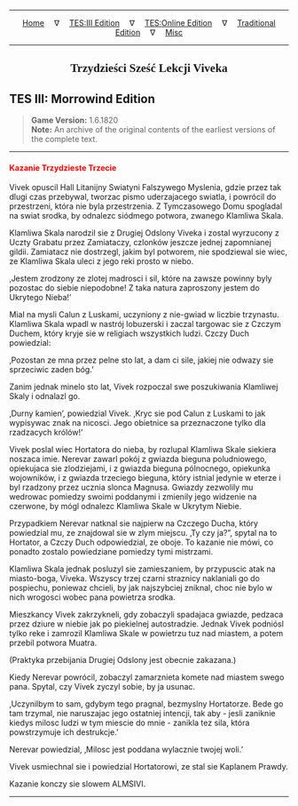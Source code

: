 
---

<!-- Jekyll Page Links -->

<center>
<a href="../../../../index.html">Home</a>
&emsp;&nabla;&emsp;
<a href="../../../index-tes3.html">TES:III Edition</a>
&emsp;&nabla;&emsp;
<a href="../../../index-teso.html">TES:Online Edition</a>
&emsp;&nabla;&emsp;
<a href="../../../index-traditional.html">Traditional Edition</a>
&emsp;&nabla;&emsp;
<a href="../../../index-misc.html">Misc</a>
</center>

<!-- Markdown Body Below: -->

---

<center>
<h2><span style="font-family:Georgia">Trzydzieści Sześć Lekcji Viveka</span></h2>
</center>

## TES III: Morrowind Edition

> __Game Version:__ 1.6.1820\
> __Note:__ An archive of the original contents of the earliest versions of the complete text.

---

#### <span style="color:red">Kazanie Trzydzieste Trzecie</span>

Vivek opuscil Hall Litanijny Swiatyni Falszywego Myslenia, gdzie przez tak dlugi czas przebywal, tworzac pismo uderzajacego swiatla, i powrócil do przestrzeni, która nie byla przestrzenia. Z Tymczasowego Domu spogladal na swiat srodka, by odnalezc siódmego potwora, zwanego Klamliwa Skala.

Klamliwa Skala narodzil sie z Drugiej Odslony Viveka i zostal wyrzucony z Uczty Grabatu przez Zamiataczy, czlonków jeszcze jednej zapomnianej gildii. Zamiatacz nie dostrzegl, jakim byl potworem, nie spodziewal sie wiec, ze Klamliwa Skala uleci z jego reki prosto w niebo.

‚Jestem zrodzony ze zlotej madrosci i sil, które na zawsze powinny byly pozostac do siebie niepodobne! Z taka natura zaproszony jestem do Ukrytego Nieba!’

Mial na mysli Calun z Luskami, uczyniony z nie-gwiad w liczbie trzynastu. Klamliwa Skala wpadl w nastrój lobuzerski i zaczal targowac sie z Czczym Duchem, który kryje sie w religiach wszystkich ludzi. Czczy Duch powiedzial:

‚Pozostan ze mna przez pelne sto lat, a dam ci sile, jakiej nie odwazy sie sprzeciwic zaden bóg.’

Zanim jednak minelo sto lat, Vivek rozpoczal swe poszukiwania Klamliwej Skaly i odnalazl go.

‚Durny kamien’, powiedzial Vivek. ‚Kryc sie pod Calun z Luskami to jak wypisywac znak na nicosci. Jego obietnice sa przeznaczone tylko dla rzadzacych królów!’

Vivek poslal wiec Hortatora do nieba, by rozlupal Klamliwa Skale siekiera noszaca imie. Nerevar zawarl pokój z gwiazda bieguna poludniowego, opiekujaca sie zlodziejami, i z gwiazda bieguna pólnocnego, opiekunka wojowników, i z gwiazda trzeciego bieguna, który istnial jedynie w eterze i byl rzadzony przez ucznia slonca Magnusa. Gwiazdy zezwolily mu wedrowac pomiedzy swoimi poddanymi i zmienily jego widzenie na czerwone, by mógl odnalezc Klamliwa Skale w Ukrytym Niebie.

Przypadkiem Nerevar natknal sie najpierw na Czczego Ducha, który powiedzial mu, ze znajdowal sie w zlym miejscu. ‚Ty czy ja?”, spytal na to Hortator, a Czczy Duch odpowiedzial, ze oboje. To kazanie nie mówi, co ponadto zostalo powiedziane pomiedzy tymi mistrzami.

Klamliwa Skala jednak posluzyl sie zamieszaniem, by przypuscic atak na miasto-boga, Viveka. Wszyscy trzej czarni straznicy naklaniali go do pospiechu, poniewaz chcieli, by jak najszybciej zniknal, choc nie bylo w nich wrogosci wobec pana powietrza srodka.

Mieszkancy Vivek zakrzykneli, gdy zobaczyli spadajaca gwiazde, pedzaca przez dziure w niebie jak po piekielnej autostradzie. Jednak Vivek podniósl tylko reke i zamrozil Klamliwa Skale w powietrzu tuz nad miastem, a potem przebil potwora Muatra.

(Praktyka przebijania Drugiej Odslony jest obecnie zakazana.)

Kiedy Nerevar powrócil, zobaczyl zamarznieta komete nad miastem swego pana. Spytal, czy Vivek zyczyl sobie, by ja usunac.

‚Uczynilbym to sam, gdybym tego pragnal, bezmyslny Hortatorze. Bede go tam trzymal, nie naruszajac jego ostatniej intencji, tak aby - jesli zaniknie kiedys milosc ludzi w tym miescie do mnie - zanikla tez sila, która powstrzymuje ich destrukcje.’

Nerevar powiedzial, ‚Milosc jest poddana wylacznie twojej woli.’

Vivek usmiechnal sie i powiedzial Hortatorowi, ze stal sie Kaplanem Prawdy.

Kazanie konczy sie slowem ALMSIVI.

---
